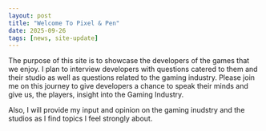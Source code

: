 ```yaml
---
layout: post
title: "Welcome To Pixel & Pen"
date: 2025-09-26
tags: [news, site-update]
---
```


The purpose of this site is to showcase the developers of the games that we enjoy. I plan to interview developers with questions catered to them and their studio as well as questions related to the gaming industry. Please join me on this journey to give developers a chance to speak their minds and give us, the players, insight into the Gaming Industry.

Also, I will provide my input and opinion on the gaming inudstry and the studios as I find topics I feel strongly about.
